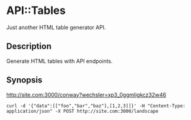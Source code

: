 API::Tables
=================
Just another HTML table generator API.

Description
-----------
Generate HTML tables with API endpoints.

Synopsis
--------

http://site.com:3000/conway?wechsler=xp3_0ggmligkcz32w46

```
curl -d '{"data":[["foo","bar","baz"],[1,2,3]]}' -H "Content-Type: application/json" -X POST http://site.com:3000/landscape
```
